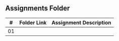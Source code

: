 ##  Assignments Folder

|   #   | Folder Link | Assignment Description |
| :---: | ----------- | ---------------------- |
|  01   |             |                        |
